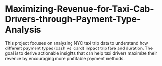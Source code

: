 # Maximizing-Revenue-for-Taxi-Cab-Drivers-through-Payment-Type-Analysis
This project focuses on analyzing NYC taxi trip data to understand how different payment types (cash vs. card) impact trip fare and duration. The goal is to derive actionable insights that can help taxi drivers maximize their revenue by encouraging more profitable payment methods.
